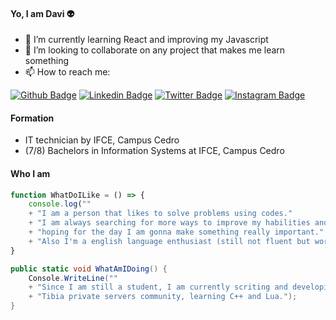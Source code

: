 #### Yo, I am Davi :alien:

- 🌱 I’m currently learning React and improving my Javascript
- 👯 I’m looking to collaborate on any project that makes me learn something
- 📫 How to reach me: 

[![Github Badge](https://img.shields.io/badge/-Github-000?style=flat-square&logo=Github&logoColor=white&link=https://github.com/worthdavi)](https://github.com/worthdavi) [![Linkedin Badge](https://img.shields.io/badge/-LinkedIn-blue?style=flat-square&logo=Linkedin&logoColor=white&link=https://www.linkedin.com/in/worthdavi/)](https://www.linkedin.com/in/worthdavi/) [![Twitter Badge](https://img.shields.io/badge/-Twitter-1ca0f1?style=flat-square&labelColor=1ca0f1&logo=twitter&logoColor=white&link=https://twitter.com/worthdavi)](https://twitter.com/worthdavi) [![Instagram Badge](https://img.shields.io/badge/-Instagram-purple?style=flat-square&labelColor=darkpink&logo=instagram&logoColor=white&link=https://instagram.com/worthdavi)](https://instagram.com/worthdavi) 


#### Formation
- IT technician by IFCE, Campus Cedro
- (7/8) Bachelors in Information Systems at IFCE, Campus Cedro
#### Who I am
```javascript
function WhatDoILike = () => {
    console.log(""
    + "I am a person that likes to solve problems using codes."
    + "I am always searching for more ways to improve my habilities and get more experience in this area,"
    + "hoping for the day I am gonna make something really important."
    + "Also I'm a english language enthusiast (still not fluent but working on it).")
}
```

```csharp
public static void WhatAmIDoing() {
    Console.WriteLine(""
    + "Since I am still a student, I am currently scriting and developing at back-end for"
    + "Tibia private servers community, learning C++ and Lua.");
}
```



